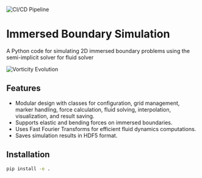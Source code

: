 ![CI/CD Pipeline](https://github.com/YOUR_USERNAME/YOUR_REPO/actions/workflows/ci-cd-pipeline.yml/badge.svg)

# Immersed Boundary Simulation

A Python code for simulating 2D immersed boundary problems using the semi-implicit solver for fluid solver

![Vorticity Evolution](vorticity_evolution.gif)

## Features

- Modular design with classes for configuration, grid management, marker handling, force calculation, fluid solving, interpolation, visualization, and result saving.
- Supports elastic and bending forces on immersed boundaries.
- Uses Fast Fourier Transforms for efficient fluid dynamics computations.
- Saves simulation results in HDF5 format.

## Installation

```bash
pip install -e .
